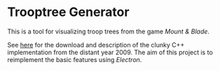 Trooptree Generator
===================

This is a tool for visualizing troop trees from the game *Mount & Blade*.

See [here](https://forums.taleworlds.com/index.php/topic,50779.0.html) for the download and description of the clunky C++ implementation from the distant year 2009. The aim of this project is to reimplement the basic features using *Electron*. 

